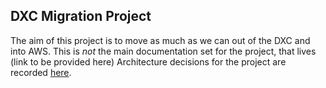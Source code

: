 ## DXC Migration Project

The aim of this project is to move as much as we can out of the DXC and into AWS.
This is *not* the main documentation set for the project, that lives (link to be provided here)
Architecture decisions for the project are recorded [here](ADRs).
